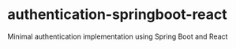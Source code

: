 # authentication-springboot-react
Minimal authentication implementation using Spring Boot and React
